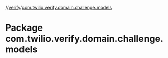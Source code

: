 //[verify](index.md)/[com.twilio.verify.domain.challenge.models](com.twilio.verify.domain.challenge.models.md)



# Package com.twilio.verify.domain.challenge.models  

